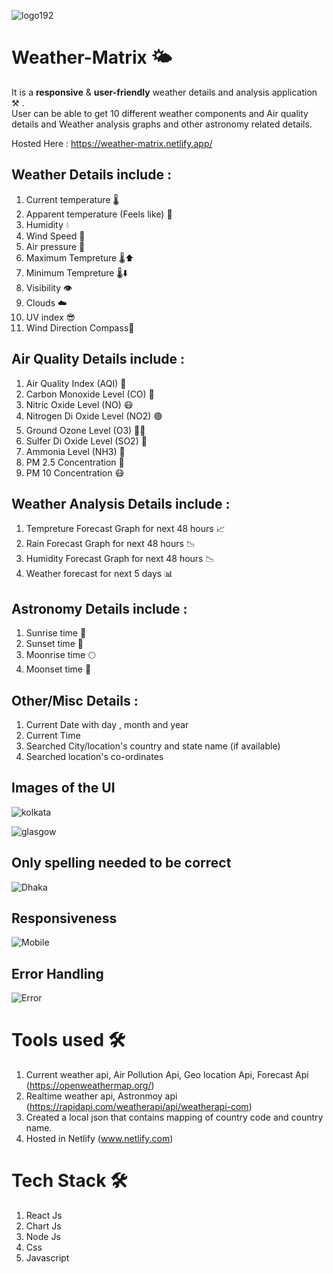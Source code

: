 ![logo192](https://github.com/front-runner-sd/Weather-Matrix/assets/91823106/c6541167-8123-407c-b06b-bf6265230daf)
# Weather-Matrix 🌤️
<p>
It is a <strong>responsive</strong> & <strong>user-friendly</strong> weather details and analysis application ⚒️ . <br>
User can be able to get 10 different weather components and Air quality details and Weather analysis graphs and other astronomy related details.
</p>

Hosted Here : https://weather-matrix.netlify.app/

## Weather Details include :
1. Current temperature 🌡️
2. Apparent temperature (Feels like) 🤒
3. Humidity 💧
4. Wind Speed 🍃
5. Air pressure 🎐
6. Maximum Tempreture 🌡️⬆️
7. Minimum Tempreture 🌡️⬇️
8. Visibility 👁️
9. Clouds ☁️
10. UV index 😎
11. Wind Direction Compass🎐

## Air Quality Details include :
1. Air Quality Index (AQI) 🌿
2. Carbon Monoxide Level (CO) 🚬
3. Nitric Oxide Level (NO) 😷
4. Nitrogen Di Oxide Level (NO2) 🟢
5. Ground Ozone Level (O3) 😵‍💫
6. Sulfer Di Oxide Level (SO2) 🤢
7. Ammonia Level (NH3) 🤮
8. PM 2.5 Concentration 🦠
9. PM 10 Concentration 😷

## Weather Analysis Details include :
1. Tempreture Forecast Graph for next 48 hours 📈
2. Rain Forecast Graph for next 48 hours 📉
3. Humidity Forecast Graph for next 48 hours 📉
4. Weather forecast for next 5 days 📊

## Astronomy Details include :
1. Sunrise time 🌄
2. Sunset time 🌅
3. Moonrise time 🌕
4. Moonset time 🌆

## Other/Misc Details :
1. Current Date with day , month and year
2. Current Time
3. Searched City/location's country and state name (if available)
4. Searched location's co-ordinates
 
## Images of the UI
![kolkata](https://github.com/front-runner-sd/Weather-Matrix/assets/91823106/2edbd747-61e0-442e-a641-d994cdff0e7a)

![glasgow](https://github.com/front-runner-sd/Weather-Matrix/assets/91823106/322d475a-f2c6-4e83-84fe-f200a33e5f63)

## Only spelling needed to be correct
![Dhaka](https://github.com/front-runner-sd/Weather-Matrix/assets/91823106/3aa33696-2fb6-4678-8711-d078ed938fed)

## Responsiveness
![Mobile](https://github.com/front-runner-sd/Weather-Matrix/assets/91823106/c5fcb7c5-97be-4881-b3ec-20336b2a9ebb)

## Error Handling 
![Error](https://github.com/front-runner-sd/Weather-Matrix/assets/91823106/5c00f7ec-a3d1-4b73-8e26-83a7866afc29)

# Tools used 🛠

1. Current weather api, Air Pollution Api, Geo location Api, Forecast Api (https://openweathermap.org/)
2. Realtime weather api, Astronmoy api (https://rapidapi.com/weatherapi/api/weatherapi-com)
3. Created a local json that contains mapping of country code and country name.
4. Hosted in Netlify (www.netlify.com)

# Tech Stack 🛠

1. React Js
2. Chart Js
3. Node Js
4. Css
5. Javascript

